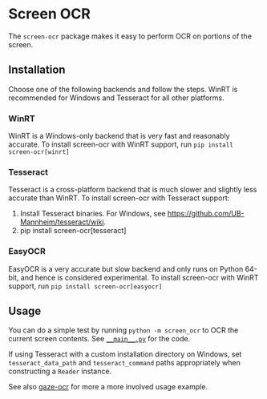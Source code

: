 # Screen OCR

The `screen-ocr` package makes it easy to perform OCR on portions of the screen.

## Installation

Choose one of the following backends and follow the steps. WinRT is recommended for Windows and Tesseract for all other platforms.

### WinRT

WinRT is a Windows-only backend that is very fast and reasonably accurate. To install screen-ocr with WinRT support, run `pip install screen-ocr[winrt]`

### Tesseract

Tesseract is a cross-platform backend that is much slower and slightly less accurate than WinRT. To install screen-ocr with Tesseract support:

1. Install Tesseract binaries. For Windows, see
   https://github.com/UB-Mannheim/tesseract/wiki.
2. pip install screen-ocr[tesseract]

### EasyOCR

EasyOCR is a very accurate but slow backend and only runs on Python 64-bit, and hence is considered experimental. To install screen-ocr with WinRT support, run `pip install screen-ocr[easyocr]`

## Usage

You can do a simple test by running `python -m screen_ocr` to OCR the current screen contents. See [`__main__.py`](https://github.com/wolfmanstout/screen-ocr/blob/master/screen_ocr/__main__.py) for the code.

If using Tesseract with a custom installation directory on Windows, set
`tesseract_data_path` and `tesseract_command` paths appropriately when
constructing a `Reader` instance.

See also [gaze-ocr](https://github.com/wolfmanstout/gaze-ocr/blob/master/gaze_ocr/_gaze_ocr.py) for more a more involved usage example.
